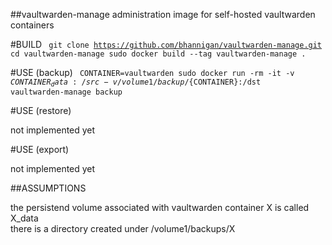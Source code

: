 ##vaultwarden-manage
administration image for self-hosted vaultwarden containers

#BUILD
<code>
  git clone https://github.com/bhannigan/vaultwarden-manage.git
  cd vaultwarden-manage
  sudo docker build --tag vaultwarden-manage .
</code>

#USE (backup)
<code>
  CONTAINER=vaultwarden
  sudo docker run -rm -it -v ${CONTAINER}_data:/src -v /volume1/backup/${CONTAINER}:/dst vaultwarden-manage backup
</code>

#USE (restore)

not implemented yet<br>


#USE (export)

not implemented yet<br>


##ASSUMPTIONS

the persistend volume associated with vaultwarden container X is called X_data<br>
there is a directory created under /volume1/backups/X<br>
